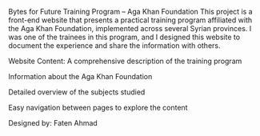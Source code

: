 Bytes for Future Training Program – Aga Khan Foundation
This project is a front-end website that presents a practical training program affiliated with the Aga Khan Foundation, implemented across several Syrian provinces. I was one of the trainees in this program, and I designed this website to document the experience and share the information with others.

Website Content:
A comprehensive description of the training program

Information about the Aga Khan Foundation

Detailed overview of the subjects studied

Easy navigation between pages to explore the content

Designed by: Faten Ahmad
